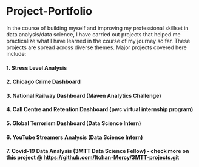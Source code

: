 # Project-Portfolio
In the course of building myself and improving my professional skillset in data analysis/data science, I have carried out projects that helped me practicalize what I have learned in the course of my journey so far. These projects are spread across diverse themes. Major projects covered here include:

#### 1. Stress Level Analysis
#### 2. Chicago Crime Dashboard
#### 3. National Railway Dashboard (Maven Analytics Challenge)
#### 4. Call Centre and Retention Dashboard (pwc virtual internship program)
#### 5. Global Terrorism Dashboard (Data Science Intern)
#### 6. YouTube Streamers Analysis (Data Science Intern)
#### 7. Covid-19 Data Analysis (3MTT Data Science Fellow) - check more on this project @ https://github.com/Itohan-Mercy/3MTT-projects.git
